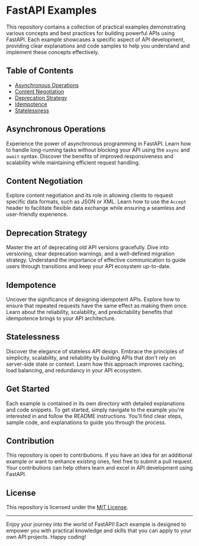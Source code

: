 # FastAPI Examples

This repository contains a collection of practical examples demonstrating various concepts and best practices for building powerful APIs using FastAPI. Each example showcases a specific aspect of API development, providing clear explanations and code samples to help you understand and implement these concepts effectively.

## Table of Contents

- [Asynchronous Operations](#asynchronous-operations)
- [Content Negotiation](#content-negotiation)
- [Deprecation Strategy](#deprecation-strategy)
- [Idempotence](#idempotence)
- [Statelessness](#statelessness)

## Asynchronous Operations

Experience the power of asynchronous programming in FastAPI. Learn how to handle long-running tasks without blocking your API using the `async` and `await` syntax. Discover the benefits of improved responsiveness and scalability while maintaining efficient request handling.

## Content Negotiation

Explore content negotiation and its role in allowing clients to request specific data formats, such as JSON or XML. Learn how to use the `Accept` header to facilitate flexible data exchange while ensuring a seamless and user-friendly experience.

## Deprecation Strategy

Master the art of deprecating old API versions gracefully. Dive into versioning, clear deprecation warnings, and a well-defined migration strategy. Understand the importance of effective communication to guide users through transitions and keep your API ecosystem up-to-date.

## Idempotence

Uncover the significance of designing idempotent APIs. Explore how to ensure that repeated requests have the same effect as making them once. Learn about the reliability, scalability, and predictability benefits that idempotence brings to your API architecture.

## Statelessness

Discover the elegance of stateless API design. Embrace the principles of simplicity, scalability, and reliability by building APIs that don't rely on server-side state or context. Learn how this approach improves caching, load balancing, and redundancy in your API ecosystem.

## Get Started

Each example is contained in its own directory with detailed explanations and code snippets. To get started, simply navigate to the example you're interested in and follow the README instructions. You'll find clear steps, sample code, and explanations to guide you through the process.

## Contribution

This repository is open to contributions. If you have an idea for an additional example or want to enhance existing ones, feel free to submit a pull request. Your contributions can help others learn and excel in API development using FastAPI.

## License

This repository is licensed under the [MIT License](LICENSE).

---

Enjoy your journey into the world of FastAPI! Each example is designed to empower you with practical knowledge and skills that you can apply to your own API projects. Happy coding!